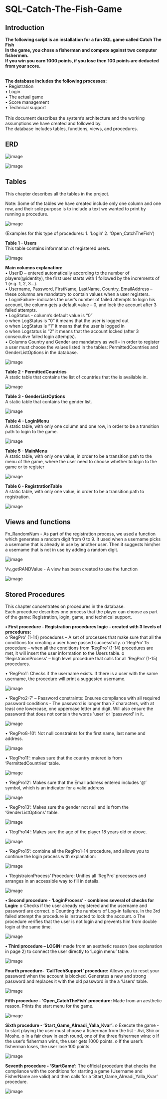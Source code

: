 # SQL-Catch-The-Fish-Game



## Introduction

**The following script is an installation for a fun SQL game called Catch The Fish<br/>
In the game, you chose a fisherman and compete against two computer fishermen.<br/>
If you win you earn 1000 points, if you lose then 100 points are deducted from your score.**<br/>
<br/>


**The database includes the following processes:<br/>**
•	Registration<br/>
•	Login<br/>
•	The actual game<br/>
•	Score management<br/>
•	Technical support<br/>
<br/>This document describes the system’s architecture and the working assumptions we have created and followed by.<br/>
The database includes tables, functions, views, and procedures.<br/>


## ERD

![image](https://user-images.githubusercontent.com/83536999/117185365-6db93300-ade2-11eb-8041-b60db2bbee75.png)

![image](https://user-images.githubusercontent.com/83536999/117185380-727de700-ade2-11eb-8f52-08acf2d476a6.png)



## Tables

This chapter describes all the tables in the project.

Note: Some of the tables we have created include only one column and one row, and their sole purpose is to include a text we wanted to print by running a procedure.


![image](https://user-images.githubusercontent.com/83536999/117184743-bcb29880-ade1-11eb-8080-98bffaa27faf.png)

(Examples for this type of procedures: 1. ‘Login’  2. ‘Open_CatchTheFish’) 


**Table 1 – Users**<br/>
This table contains information of registered users.

![image](https://user-images.githubusercontent.com/83536999/117186943-0e5c2280-ade4-11eb-9266-f2eabf035f95.png)

**Main columns explanation:**<br/>
• UserID – entered automatically according to the number of players(@identity), the first user starts with 1 followed by the increments of 1 (e.g. 1, 2, 3…). <br/>
• Username, Password, FirstName, LastName, Country, EmailAddress – these columns are mandatory to contain values when a user registers.<br/>
• LoginFailure- indicates the user’s number of failed attempts to login his account, the column gets a default value – 0, and lock the account after 3 failed attempts. <br/>
• LogStatus - column’s default value is “0”<br/>
   o	when LogStatus is “0” it means that the user is logged out<br/>
   o	when LogStatus is “1” it means that the user is logged in<br/>
   o	when Logstatus is “2” it means that the account locked (after 3 consecutive failed login attempts). <br/>
• Columns Country and Gender are mandatory as well – in order to register a user must choose the values listed in the tables: PermittedCountries and GenderListOptions in the database.<br/>

![image](https://user-images.githubusercontent.com/83536999/117185032-12874080-ade2-11eb-9982-b929104e5ff0.png)

**Table 2 - PermittedCountries**<br/>
A static table that contains the list of countries that the is available in.

![image](https://user-images.githubusercontent.com/83536999/117205419-479f8d00-adfa-11eb-92b2-73d2ef1b6f46.png)

**Table 3 - GenderListOptions**<br/>
A static table that contains the gender list.

![image](https://user-images.githubusercontent.com/83536999/117205456-538b4f00-adfa-11eb-8037-9f0c8d00157d.png)

**Table 4 – LoginMenu**<br/>
A static table, with only one column and one row, in order to be a transition path to login to the game. 

![image](https://user-images.githubusercontent.com/83536999/117205475-59813000-adfa-11eb-8327-c4abc4bf4a8e.png)

**Table 5 - MainMenu** <br/>
A static table, with only one value, in order to be a transition path to the menu of the game, where the user need to choose whether to login to the game or to register

![image](https://user-images.githubusercontent.com/83536999/117205495-5ede7a80-adfa-11eb-81c5-88df07fa3d99.png)

**Table 6 - RegistrationTable**<br/>
A static table, with only one value, in order to be a transition path to registration.

![image](https://user-images.githubusercontent.com/83536999/117205516-656cf200-adfa-11eb-9dfc-bf7d744380d9.png)


## Views and functions

Fn_RandomNum - As part of the registration process, we used a function which generates a random digit from 0 to 9. It used when a username picks a username that is already in use by another user. Then it suggests him/her a username that is not in use by adding a random digit.

![image](https://user-images.githubusercontent.com/83536999/117205651-93523680-adfa-11eb-8610-b763ad8a267e.png)

Vv_getRANDValue - A view has been created to use the function

![image](https://user-images.githubusercontent.com/83536999/117205660-977e5400-adfa-11eb-9edd-cebb92c1c7a8.png)


## Stored Procedures

This chapter concentrates on procedures in the database.<br/>
Each procedure describes one process that the player can choose as part of the game: Registration, login, game, and technical support.
 
**•	First procedure - Registration procedures logic – created with 3 levels of procedures:**<br/>
o	‘RegPro’ (1-14) procedures – A set of processes that make sure that all the conditions for creating a user have passed successfully.
o	‘RegPro’ 15 procedure – when all the conditions from ‘RegPro’ (1-14) procedures are met, it will insert the user information to the Users table.
o	‘RegistraionProcess’ – high level procedure that calls for all ‘RegPro’ (1-15) procedures.

•	‘RegPro1’: Checks if the username exists. If there is a user with the same username, the procedure will print a suggested username.

![image](https://user-images.githubusercontent.com/83536999/117205687-9ea56200-adfa-11eb-9717-343ed95b069c.png)

•	‘RegPro2-7’ – Password constraints:
Ensures compliance with all required password conditions - The password is longer than 7 characters, with at least one lowercase, one uppercase letter and digit. Will also ensure the password that does not contain the words 'user' or 'password' in it.

![image](https://user-images.githubusercontent.com/83536999/117205710-a533d980-adfa-11eb-84cc-93dff9cbffe5.png)

•	‘RegPro8-10’: Not null constraints for the first name, last name and address.

![image](https://user-images.githubusercontent.com/83536999/117205728-ad8c1480-adfa-11eb-817f-c8ec06f40c77.png)

•	‘RegPro11’: makes sure that the country entered is from ‘PermittedCountries’ table.

![image](https://user-images.githubusercontent.com/83536999/117205756-b5e44f80-adfa-11eb-855d-7cd157ddc41b.png)

•	‘RegPro12’: Makes sure that the Email address entered includes ‘@’ symbol, which is an indicator for a valid address

![image](https://user-images.githubusercontent.com/83536999/117205765-ba106d00-adfa-11eb-8b92-8c050ac69930.png)

•	‘RegPro13’: Makes sure the gender not null and is from the ‘GenderListOptions’ table. 

![image](https://user-images.githubusercontent.com/83536999/117205774-bd0b5d80-adfa-11eb-8af0-cfb57151e49c.png)

•	‘RegPro14’: Makes sure the age of the player 18 years old or above.

![image](https://user-images.githubusercontent.com/83536999/117205793-c1377b00-adfa-11eb-841d-a1c86b9d3086.png)

•	‘RegPro15’: combine all the RegPro1-14 procedure, and allows you to continue the login process with explanation:

![image](https://user-images.githubusercontent.com/83536999/117205814-c5fc2f00-adfa-11eb-8ca7-94603c747460.png)

•	‘RegistraionProcess’ Procedure: Unifies all ‘RegPro’ processes and arranges in an accessible way to fill in details.

![image](https://user-images.githubusercontent.com/83536999/117205852-d14f5a80-adfa-11eb-8744-f40c68227164.png)

**•	Second procedure - ‘LoginProcess’ - combines several of checks for Login:**
      o	Checks if the user already registered and the username and password are correct.
      o	Counting the numbers of Log-in failures. In the 3rd failed attempt the procedure is instructed to lock the account.
      o	The procedure verifies that the user is not login and prevents him from double login at the same time.

![image](https://user-images.githubusercontent.com/83536999/117205976-f6dc6400-adfa-11eb-90ea-f17dc9d7f44e.png)

**•	Third procedure – LOGIN:**
 made from an aesthetic reason (see explanation in page 2) to connect the user directly to ‘Login menu’ table.

![image](https://user-images.githubusercontent.com/83536999/117205996-fb088180-adfa-11eb-8ecb-a9765cae0c93.png)
 
**Fourth procedure- ‘CallTechSupport’ procedure:**
Allows you to reset your password when the account is blocked. Generates a new and strong password and replaces it with the old password in the a ‘Users’ table.

![image](https://user-images.githubusercontent.com/83536999/117206019-022f8f80-adfb-11eb-86bb-5784fc37434b.png)

**Fifth procedure - ‘Open_CatchTheFish’ procedure:**
Made from an aesthetic reason. Prints the start menu for the game. 

![image](https://user-images.githubusercontent.com/83536999/117206046-078cda00-adfb-11eb-9bc7-18a2cc0df3bf.png)

**Sixth procedure - ‘Start_Game_Alreadi_Yalla_Kvar’:**
    o	Execute the game - to start playing the user must choose a fisherman from the list - Avi, Shir or Moshe.
    o	In a fair draw in each round, one of the three fishermen wins:
    o	If the user’s fisherman wins, the user gets 1000 points. 
    o	If the user’s fisherman loses, the user lose 100 points. 

![image](https://user-images.githubusercontent.com/83536999/117206061-0e1b5180-adfb-11eb-82df-7b0ffce85e67.png)

**Seventh procedure - ‘StartGame’:**
The official procedure that checks the compliance with the conditions for starting a game (Username and FisherName are valid) and then calls for a ‘Start_Game_Alreadi_Yalla_Kvar’ procedure.

![image](https://user-images.githubusercontent.com/83536999/117206109-196e7d00-adfb-11eb-91c4-fa41005ca3b2.png)



